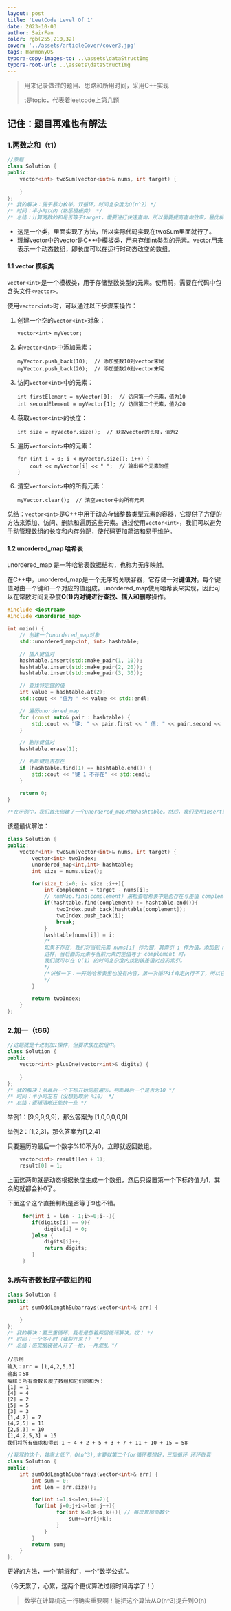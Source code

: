 ```yaml
---
layout: post
title: 'LeetCode Level Of 1'
date: 2023-10-03
author: SairFan
color: rgb(255,210,32)
cover: '../assets/articleCover/cover3.jpg'
tags: HarmonyOS
typora-copy-images-to: ..\assets\dataStructImg
typora-root-url: ..\assets\dataStructImg
---
```


> 用来记录做过的题目、思路和所用时间，采用C++实现
>
> t是topic，代表着leetcode上第几题



## 记住：题目再难也有解法

### 1.两数之和（t1）

```c++
//原题
class Solution {
public:
    vector<int> twoSum(vector<int>& nums, int target) {
    	
    }
};
/* 我的解决：属于暴力枚举。双循环，时间复杂度为O(n^2) */
/* 时间：半小时以内（熟悉模板类） */
/* 总结：计算两数的和是否等于target，需要进行快速查询，所以需要提高查询效率，最优解哈希表 */
```

- 这是一个类，里面实现了方法，所以实际代码实现在twoSum里面就行了。
- 理解vector<int>中的vector是C++中模板类，用来存储int类型的元素。vector<int>用来表示一个动态数组，即长度可以在运行时动态改变的数组。

#### 1.1 vector 模板类

`vector<int>`是一个模板类，用于存储整数类型的元素。使用前，需要在代码中包含头文件`<vector>`。

使用`vector<int>`时，可以通过以下步骤来操作：

1. 创建一个空的`vector<int>`对象：

   ```
   vector<int> myVector;
   ```

2. 向`vector<int>`中添加元素：

   ```
   myVector.push_back(10);  // 添加整数10到vector末尾
   myVector.push_back(20);  // 添加整数20到vector末尾
   ```

3. 访问`vector<int>`中的元素：

   ```
   int firstElement = myVector[0];  // 访问第一个元素，值为10
   int secondElement = myVector[1]; // 访问第二个元素，值为20
   ```

4. 获取`vector<int>`的长度：

   ```
   int size = myVector.size();  // 获取vector的长度，值为2
   ```

5. 遍历`vector<int>`中的元素：

   ```
   for (int i = 0; i < myVector.size(); i++) {
       cout << myVector[i] << " ";  // 输出每个元素的值
   }
   ```

6. 清空`vector<int>`中的所有元素：

   ```
   myVector.clear();  // 清空vector中的所有元素
   ```

总结：`vector<int>`是C++中用于动态存储整数类型元素的容器，它提供了方便的方法来添加、访问、删除和遍历这些元素。通过使用`vector<int>`，我们可以避免手动管理数组的长度和内存分配，使代码更加简洁和易于维护。



#### 1.2 unordered_map 哈希表

unordered_map 是一种哈希表数据结构，也称为无序映射。

在C++中，unordered_map是一个无序的关联容器，它存储一对**键值对**。每个键值对由一个键和一个对应的值组成。unordered_map使用哈希表来实现，因此可以在常数时间复杂度**O(1)**内对键进行**查找、插入和删除**操作。

```c++
#include <iostream>
#include <unordered_map>

int main() {
    // 创建一个unordered_map对象
    std::unordered_map<int, int> hashtable;

    // 插入键值对
    hashtable.insert(std::make_pair(1, 10));
    hashtable.insert(std::make_pair(2, 20));
    hashtable.insert(std::make_pair(3, 30));

    // 查找特定键的值
    int value = hashtable.at(2);
    std::cout << "值为 " << value << std::endl;

    // 遍历unordered_map
    for (const auto& pair : hashtable) {
        std::cout << "键: " << pair.first << " 值: " << pair.second << std::endl;
    }

    // 删除键值对
    hashtable.erase(1);

    // 判断键是否存在
    if (hashtable.find(1) == hashtable.end()) {
        std::cout << "键 1 不存在" << std::endl;
    }

    return 0;
}

/*在示例中，我们首先创建了一个unordered_map对象hashtable。然后，我们使用insert函数插入了三个键值对。接下来，我们使用at函数查找键为2的值，并将其打印出来。然后，我们使用范围for循环遍历了unordered_map中的所有键值对，并将它们打印出来。然后，我们使用erase函数删除了键为1的键值对。最后，我们使用find函数判断键1是否存在于unordered_map中。*/
```

该题最优解法：

```c++
class Solution {
public:
    vector<int> twoSum(vector<int>& nums, int target) {
        vector<int> twoIndex;
        unordered_map<int,int> hashtable;
        int size = nums.size();

        for(size_t i=0; i< size ;i++){
            int complement = target - nums[i];
            // numMap.find(complement) 来检查哈希表中是否存在与差值 complement 相等的键。
            if(hashtable.find(complement) != hashtable.end()){
                twoIndex.push_back(hashtable[complement]);
                twoIndex.push_back(i);
                break;
            }
            hashtable[nums[i]] = i;
            /*
            如果不存在，我们将当前元素 nums[i] 作为键，其索引 i 作为值，添加到 numMap 中。
            这样，当后面的元素与当前元素的差值等于 complement 时，
            我们就可以在 O(1) 的时间复杂度内找到该差值对应的索引。
            */
            /*讲解一下：一开始哈希表里也没有内容，第一次循环if肯定执行不了，所以它就把nums数组的第一组键值对保存起来（nums[i] 作为键，其索引 i 作为值），然后第二次再开始循环，如果还没找到，就又保存键值对. if语句的find方法确保在已经创建的哈希表进行查找，看能不能找到和差值对应的键，找到了就返回值
            */
        }

        return twoIndex;
    }
};
```



### 2.加一（t66）

```c++
//这题就是十进制加1操作，但要求放在数组中。
class Solution {
public:
    vector<int> plusOne(vector<int>& digits) {
 	
    }
};
/* 我的解决：从最后一个下标开始向前遍历，判断最后一个是否为10 */
/* 时间：半小时左右（没想到取余 %10） */
/* 总结：逻辑清晰还能快一些 */

```

举例1：[9,9,9,9,9]，那么答案为 [1,0,0,0,0,0]

举例2：[1,2,3]，那么答案为[1,2,4]



只要遍历的最后一个数字%10不为0，立即就返回数组。

```c++
    vector<int> result(len + 1);
    result[0] = 1;
```

上面这两句就是动态根据长度生成一个数组，然后只设置第一个下标的值为1，其余的就都会补0了。

下面这个这个直接判断是否等于9也不错。

```c++
     for(int i = len - 1;i>=0;i--){
        if(digits[i] == 9){
            digits[i] = 0;
        }else {
            digits[i]++;
            return digits;
        }
     }
```



### 3.所有奇数长度子数组的和

```c++
class Solution {
public:
    int sumOddLengthSubarrays(vector<int>& arr) {

    }
};
/* 我的解决：要三重循环，我老是想着两层循环解决，叹！ */
/* 时间：一个多小时（我裂开来！） */
/* 总结：感觉脑袋被人开了一枪，一片混乱 */
```

```
//示例
输入：arr = [1,4,2,5,3]
输出：58
解释：所有奇数长度子数组和它们的和为：
[1] = 1
[4] = 4
[2] = 2
[5] = 5
[3] = 3
[1,4,2] = 7
[4,2,5] = 11
[2,5,3] = 10
[1,4,2,5,3] = 15
我们将所有值求和得到 1 + 4 + 2 + 5 + 3 + 7 + 11 + 10 + 15 = 58
```

```c++
//我写的这个，效率太低了，O(n^3),主要就第二个for循环要想好，三层循环 环环嵌套
class Solution {
public:
    int sumOddLengthSubarrays(vector<int>& arr) {
        int sum = 0;
        int len = arr.size();

        for(int i=1;i<=len;i+=2){
         for(int j=0;j+i<=len;j++){
                for(int k=0;k<i;k++){ // 每次累加奇数个
                    sum+=arr[j+k];
                }
            }
        }
        return sum;
    }
};
```



更好的方法，一个“前缀和”，一个“数学公式”。

（今天累了，心累，这两个更优算法过段时间再学了！）

> 数学在计算机这一行确实重要啊！能把这个算法从O(n^3)提升到O(n)

